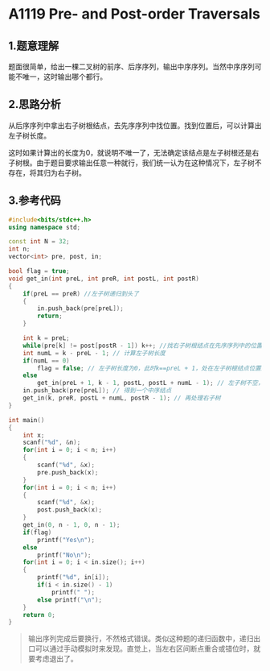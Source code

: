 # A1119 Pre- and Post-order Traversals

## 1.题意理解
题面很简单，给出一棵二叉树的前序、后序序列，输出中序序列。当然中序序列可能不唯一，这时输出哪个都行。

## 2.思路分析
从后序序列中拿出右子树根结点，去先序序列中找位置。找到位置后，可以计算出左子树长度。

这时如果计算出的长度为0，就说明不唯一了，无法确定该结点是左子树根还是右子树根。由于题目要求输出任意一种就行，我们统一认为在这种情况下，左子树不存在，将其归为右子树。

## 3.参考代码
```cpp
#include<bits/stdc++.h>
using namespace std;

const int N = 32;
int n;
vector<int> pre, post, in;

bool flag = true;
void get_in(int preL, int preR, int postL, int postR)
{
    if(preL == preR) //左子树递归到头了
    {
        in.push_back(pre[preL]);
        return;
    }

    int k = preL;
    while(pre[k] != post[postR - 1]) k++; //找右子树根结点在先序序列中的位置
    int numL = k - preL - 1; // 计算左子树长度
    if(numL == 0)
        flag = false; // 左子树长度为0，此时k==preL + 1，处在左子树根结点位置上，既是左子树根又是右子树根，说明序列不唯一，此时认为左子树不存在。（考虑一种情况即可）
    else
        get_in(preL + 1, k - 1, postL, postL + numL - 1); // 左子树不空，处理左子树
    in.push_back(pre[preL]); // 得到一个中序结点
    get_in(k, preR, postL + numL, postR - 1); // 再处理右子树
}

int main()
{
    int x;
    scanf("%d", &n);
    for(int i = 0; i < n; i++)
    {
        scanf("%d", &x);
        pre.push_back(x);
    }
    for(int i = 0; i < n; i++)
    {
        scanf("%d", &x);
        post.push_back(x);
    }
    get_in(0, n - 1, 0, n - 1);
    if(flag)
        printf("Yes\n");
    else
        printf("No\n");
    for(int i = 0; i < in.size(); i++)
    {
        printf("%d", in[i]);
        if(i < in.size() - 1)
            printf(" ");
        else printf("\n");
    }
    return 0;
}
```
> 输出序列完成后要换行，不然格式错误。类似这种题的递归函数中，递归出口可以通过手动模拟时来发现。直觉上，当左右区间断点重合或错位时，就要考虑退出了。
